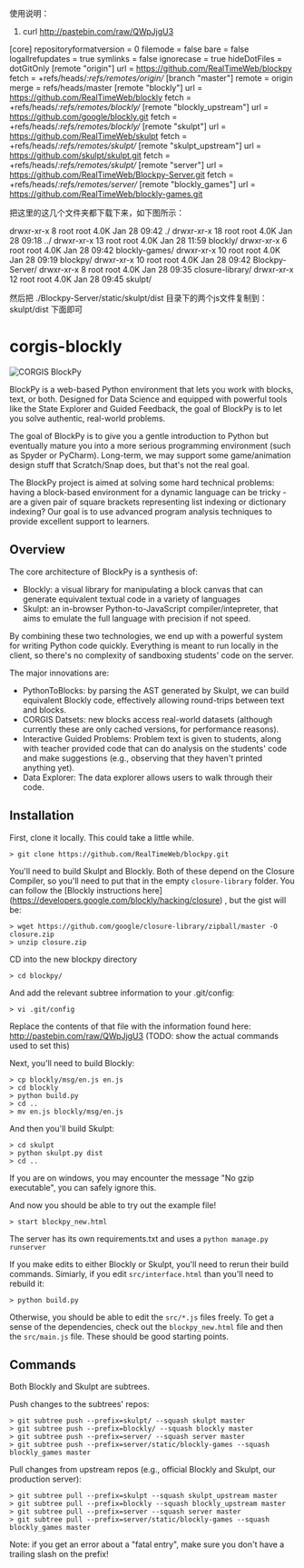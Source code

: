 使用说明：

1. curl http://pastebin.com/raw/QWpJjgU3 

[core]
        repositoryformatversion = 0
        filemode = false
        bare = false
        logallrefupdates = true
        symlinks = false
        ignorecase = true
        hideDotFiles = dotGitOnly
[remote "origin"]
        url = https://github.com/RealTimeWeb/blockpy
        fetch = +refs/heads/*:refs/remotes/origin/*
[branch "master"]
        remote = origin
        merge = refs/heads/master
[remote "blockly"]
        url = https://github.com/RealTimeWeb/blockly
        fetch = +refs/heads/*:refs/remotes/blockly/*
[remote "blockly_upstream"]
    url = https://github.com/google/blockly.git
    fetch = +refs/heads/*:refs/remotes/blockly/*
[remote "skulpt"]
        url = https://github.com/RealTimeWeb/skulpt
        fetch = +refs/heads/*:refs/remotes/skulpt/*
[remote "skulpt_upstream"]
        url = https://github.com/skulpt/skulpt.git
        fetch = +refs/heads/*:refs/remotes/skulpt/*
[remote "server"]
        url = https://github.com/RealTimeWeb/Blockpy-Server.git
        fetch = +refs/heads/*:refs/remotes/server/*
[remote "blockly_games"]
        url = https://github.com/RealTimeWeb/blockly-games.git
        
把这里的这几个文件夹都下载下来，如下图所示：
  
drwxr-xr-x  8 root root 4.0K Jan 28 09:42 ./
drwxr-xr-x 18 root root 4.0K Jan 28 09:18 ../
drwxr-xr-x 13 root root 4.0K Jan 28 11:59 blockly/
drwxr-xr-x  6 root root 4.0K Jan 28 09:42 blockly-games/
drwxr-xr-x 10 root root 4.0K Jan 28 09:19 blockpy/
drwxr-xr-x 10 root root 4.0K Jan 28 09:42 Blockpy-Server/
drwxr-xr-x  8 root root 4.0K Jan 28 09:35 closure-library/
drwxr-xr-x 12 root root 4.0K Jan 28 09:45 skulpt/
  
然后把 ./Blockpy-Server/static/skulpt/dist 目录下的两个js文件复制到：skulpt/dist 下面即可


corgis-blockly
==============

![CORGIS BlockPy](images/blockly-corgi-logo.png?raw=true "CORGIS BlockPy")

BlockPy is a web-based Python environment that lets you work with blocks, text, or both. Designed for Data Science and equipped with powerful tools like the State Explorer and Guided Feedback, the goal of BlockPy is to let you solve authentic, real-world problems.

The goal of BlockPy is to give you a gentle introduction to Python but eventually mature you into a more serious programming environment (such as Spyder or PyCharm). Long-term, we may support some game/animation design stuff that Scratch/Snap does, but that's not the real goal.

The BlockPy project is aimed at solving some hard technical problems: having a block-based environment for a dynamic language can be tricky - are a given pair of square brackets representing list indexing or dictionary indexing? Our goal is to use advanced program analysis techniques to provide excellent support to learners.

Overview
--------

The core architecture of BlockPy is a synthesis of:

* Blockly: a visual library for manipulating a block canvas that can generate equivalent textual code in a variety of languages
* Skulpt: an in-browser Python-to-JavaScript compiler/intepreter, that aims to emulate the full language with precision if not speed.

By combining these two technologies, we end up with a powerful system for writing Python code quickly. Everything is meant to run locally in the client, so there's no complexity of sandboxing students' code on the server.

The major innovations are:

* PythonToBlocks: by parsing the AST generated by Skulpt, we can build equivalent Blockly code, effectively allowing round-trips between text and blocks.
* CORGIS Datsets: new blocks access real-world datasets (although currently these are only cached versions, for performance reasons).
* Interactive Guided Problems: Problem text is given to students, along with teacher provided code that can do analysis on the students' code and make suggestions (e.g., observing that they haven't printed anything yet).
* Data Explorer: The data explorer allows users to walk through their code.

Installation
------------

First, clone it locally. This could take a little while.

    > git clone https://github.com/RealTimeWeb/blockpy.git
    

You'll need to build Skulpt and Blockly. Both of these depend on the Closure Compiler, so you'll need to put that in the empty `closure-library` folder. You can follow the [Blockly instructions here] (https://developers.google.com/blockly/hacking/closure) , but the gist will be:

    > wget https://github.com/google/closure-library/zipball/master -O closure.zip
    > unzip closure.zip
    
CD into the new blockpy directory

    > cd blockpy/

And add the relevant subtree information to your .git/config:

    > vi .git/config

Replace the contents of that file with the information found here: http://pastebin.com/raw/QWpJjgU3 (TODO: show the actual commands used to set this)

Next, you'll need to build Blockly:

    > cp blockly/msg/en.js en.js
    > cd blockly
    > python build.py
    > cd ..
    > mv en.js blockly/msg/en.js
    

And then you'll build Skulpt:

    > cd skulpt
    > python skulpt.py dist
    > cd ..
    
If you are on windows, you may encounter the message "No gzip executable", you can safely ignore this.
    
And now you should be able to try out the example file!

    > start blockpy_new.html
    
The server has its own requirements.txt and uses a `python manage.py runserver`

If you make edits to either Blockly or Skulpt, you'll need to rerun their build commands. Simiarly, if you edit ``src/interface.html`` than you'll need to rebuild it:

    > python build.py
    
Otherwise, you should be able to edit the ``src/*.js`` files freely. To get a sense of the dependencies, check out the ``blockpy_new.html`` file and then the ``src/main.js`` file. These should be good starting points.


Commands
--------

Both Blockly and Skulpt are subtrees.

Push changes to the subtrees' repos: 

    > git subtree push --prefix=skulpt/ --squash skulpt master
    > git subtree push --prefix=blockly/ --squash blockly master
    > git subtree push --prefix=server/ --squash server master
    > git subtree push --prefix=server/static/blockly-games --squash blockly_games master
    
Pull changes from upstream repos (e.g., official Blockly and Skulpt, our production server):

    > git subtree pull --prefix=skulpt --squash skulpt_upstream master
    > git subtree pull --prefix=blockly --squash blockly_upstream master
    > git subtree pull --prefix=server --squash server master
    > git subtree pull --prefix=server/static/blockly-games --squash blockly_games master
    
Note: if you get an error about a "fatal entry", make sure you don't have a trailing slash on the prefix!

        
